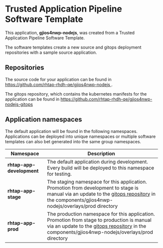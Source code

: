 # Trusted Application Pipeline Software Template

This application, **gjios4nwp-nodejs**, was created from a Trusted Application Pipeline Software Template.

The software templates create a new source and gitops deployment repositories with a sample source application. 

## Repositories

The source code for your application can be found in [https://github.com/rhtap-rhdh-qe/gjios4nwp-nodejs ](https://github.com/rhtap-rhdh-qe/gjios4nwp-nodejs ).
 
The gitops repository, which contains the kubernetes manifests for the application can be found in 
[https://github.com/rhtap-rhdh-qe/gjios4nwp-nodejs-gitops ](https://github.com/rhtap-rhdh-qe/gjios4nwp-nodejs-gitops ) 

## Application namespaces 

The default application will be found in the following namespaces. Applications can be deployed into unique namespaces or multiple software templates can also bet generated into the same group namespaces.  

|  Namespace   |  Description   |  
| -------- | -------- |   
| **rhtap-app-development** | The default application during development. Every build will be deployed to this namespace for testing. | 
| **rhtap-app-stage** | The staging namespace for this application. Promotion from development to stage is manual via an update to the [gitops repository](https://github.com/rhtap-rhdh-qe/gjios4nwp-nodejs-gitops ) in the components/gjios4nwp-nodejs/overlays/prod directory |  
| **rhtap-app-prod** | The production namespace for this application. Promotion from stage to production is manual via an update to the [gitops repository](https://github.com/rhtap-rhdh-qe/gjios4nwp-nodejs-gitops ) in the components/gjios4nwp-nodejs/overlays/prod directory | 